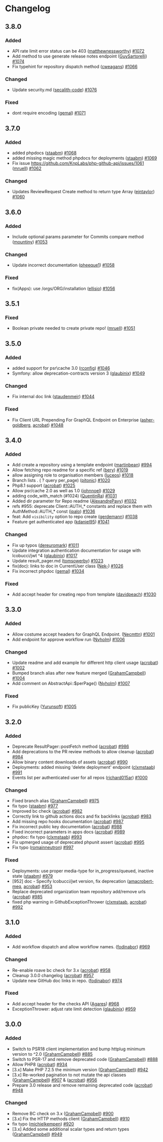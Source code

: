 # Changelog

## 3.8.0

### Added
- API rate limit error status can be 403 ([matthewnessworthy](https://github.com/matthewnessworthy)) [#1072](https://github.com/KnpLabs/php-github-api/issues/1072)
- Add method to use generate release notes endpoint ([GuySartorelli](https://github.com/GuySartorelli)) [#1074](https://github.com/KnpLabs/php-github-api/issues/1074)
- Fix typehint for repository dispatch method ([cweagans](https://github.com/cweagans)) [#1066](https://github.com/KnpLabs/php-github-api/issues/1066)

### Changed
- Update security.md ([secalith-code](https://github.com/secalith-code)) [#1076](https://github.com/KnpLabs/php-github-api/issues/1076)

### Fixed
- dont require encoding ([gemal](https://github.com/gemal)) [#1071](https://github.com/KnpLabs/php-github-api/issues/1071)

## 3.7.0

### Added
- added phpdocs ([staabm](https://github.com/staabm)) [#1068](https://github.com/KnpLabs/php-github-api/issues/1068)
- added missing magic method phpdocs for deployments ([staabm](https://github.com/staabm)) [#1069](https://github.com/KnpLabs/php-github-api/issues/1069)
- Fix issue https://github.com/KnpLabs/php-github-api/issues/1061 ([mruell](https://github.com/mruell)) [#1062](https://github.com/KnpLabs/php-github-api/issues/1062)

### Changed
- Updates ReviewRequest Create method to return type Array ([ejntaylor](https://github.com/ejntaylor)) [#1060](https://github.com/KnpLabs/php-github-api/issues/1060)

## 3.6.0

### Added
- Include optional params parameter for Commits compare method ([mountiny](https://github.com/mountiny)) [#1053](https://github.com/KnpLabs/php-github-api/issues/1053)

### Changed
- Update incorrect documentation ([pheeque1](https://github.com/pheeque1)) [#1058](https://github.com/KnpLabs/php-github-api/issues/1058)

### Fixed
- fix(Apps): use /orgs/ORG/installation ([ellisio](https://github.com/ellisio)) [#1056](https://github.com/KnpLabs/php-github-api/issues/1056)

## 3.5.1

### Fixed
- Boolean private needed to create private repo! ([mruell](https://github.com/mruell)) [#1051](https://github.com/KnpLabs/php-github-api/issues/1051)

## 3.5.0

### Added
- added support for psr\cache 3.0  ([rconfig](https://github.com/rconfig)) [#1046](https://github.com/KnpLabs/php-github-api/issues/1046)
- Symfony: allow deprecation-contracts version 3 ([glaubinix](https://github.com/glaubinix)) [#1049](https://github.com/KnpLabs/php-github-api/issues/1049)

### Changed
- Fix internal doc link ([staudenmeir](https://github.com/staudenmeir)) [#1044](https://github.com/KnpLabs/php-github-api/issues/1044)

### Fixed
- Fix Client URL Prepending For GraphQL Endpoint on Enterprise ([asher-goldberg](https://github.com/asher-goldberg), [acrobat](https://github.com/acrobat)) [#1048](https://github.com/KnpLabs/php-github-api/issues/1048)

## 3.4.0

### Added
- Add create a repository using a template endpoint ([martinbean](https://github.com/martinbean)) [#994](https://github.com/KnpLabs/php-github-api/issues/994)
- Allow fetching repo readme for a specific ref ([bery](https://github.com/bery)) [#1019](https://github.com/KnpLabs/php-github-api/issues/1019)
- allow assigning role to organisation members ([luceos](https://github.com/luceos)) [#1018](https://github.com/KnpLabs/php-github-api/issues/1018)
- Branch lists . ( ? query  per_page) ([pitonic](https://github.com/pitonic)) [#1020](https://github.com/KnpLabs/php-github-api/issues/1020)
- Php8.1 support ([acrobat](https://github.com/acrobat)) [#1025](https://github.com/KnpLabs/php-github-api/issues/1025)
- Allow psr/cache 2.0 as well as 1.0 ([johnnoel](https://github.com/johnnoel)) [#1029](https://github.com/KnpLabs/php-github-api/issues/1029)
- adding code_with_match (#1024) ([QuentinRa](https://github.com/QuentinRa)) [#1031](https://github.com/KnpLabs/php-github-api/issues/1031)
- Added dir parameter for Repo readme ([AlexandrePavy](https://github.com/AlexandrePavy)) [#1032](https://github.com/KnpLabs/php-github-api/issues/1032)
- refs #955: deprecate Client::AUTH_* constants and replace them with AuthMethod::AUTH_* const ([ipalo](https://github.com/ipalo)) [#1036](https://github.com/KnpLabs/php-github-api/issues/1036)
- feat: Add `visibility` option to repo create ([gerdemann](https://github.com/gerdemann)) [#1038](https://github.com/KnpLabs/php-github-api/issues/1038)
- Feature get authenticated app ([kdaniel95](https://github.com/kdaniel95)) [#1041](https://github.com/KnpLabs/php-github-api/issues/1041)

### Changed
- Fix up typos ([dereuromark](https://github.com/dereuromark)) [#1011](https://github.com/KnpLabs/php-github-api/issues/1011)
- Update integration authentication documentation for usage with lcobucci/jwt ^4 ([glaubinix](https://github.com/glaubinix)) [#1017](https://github.com/KnpLabs/php-github-api/issues/1017)
- Update result_pager.md ([tomsowerby](https://github.com/tomsowerby)) [#1023](https://github.com/KnpLabs/php-github-api/issues/1023)
- fix(doc): links to doc in CurrentUser class ([Nek-](https://github.com/Nek-)) [#1026](https://github.com/KnpLabs/php-github-api/issues/1026)
- Fix incorrect phpdoc ([gemal](https://github.com/gemal)) [#1034](https://github.com/KnpLabs/php-github-api/issues/1034)

### Fixed
- Add accept header for creating repo from template ([davidpeach](https://github.com/davidpeach)) [#1030](https://github.com/KnpLabs/php-github-api/issues/1030)

## 3.3.0

### Added
- Allow costume accept headers for GraphQL Endpoint. ([Necmttn](https://github.com/Necmttn)) [#1001](https://github.com/KnpLabs/php-github-api/issues/1001)
- Add endpoint for approve workflow run ([Nyholm](https://github.com/Nyholm)) [#1006](https://github.com/KnpLabs/php-github-api/issues/1006)

### Changed
- Update readme and add example for different http client usage ([acrobat](https://github.com/acrobat)) [#1002](https://github.com/KnpLabs/php-github-api/issues/1002)
- Bumped branch alias after new feature merged ([GrahamCampbell](https://github.com/GrahamCampbell)) [#1004](https://github.com/KnpLabs/php-github-api/issues/1004)
- Add comment on AbstractApi::$perPage() ([Nyholm](https://github.com/Nyholm)) [#1007](https://github.com/KnpLabs/php-github-api/issues/1007)

### Fixed
- Fix publicKey ([Yurunsoft](https://github.com/Yurunsoft)) [#1005](https://github.com/KnpLabs/php-github-api/issues/1005)

## 3.2.0

### Added
- Deprecate ResultPager::postFetch method ([acrobat](https://github.com/acrobat)) [#986](https://github.com/KnpLabs/php-github-api/issues/986)
- Add deprecations to the PR review methods to allow cleanup ([acrobat](https://github.com/acrobat)) [#984](https://github.com/KnpLabs/php-github-api/issues/984)
- Allow binary content downloads of assets ([acrobat](https://github.com/acrobat)) [#990](https://github.com/KnpLabs/php-github-api/issues/990)
- Deployments: added missing 'delete deployment' endpoint ([clxmstaab](https://github.com/clxmstaab)) [#991](https://github.com/KnpLabs/php-github-api/issues/991)
- Events list per authenticated user for all repos ([richard015ar](https://github.com/richard015ar)) [#1000](https://github.com/KnpLabs/php-github-api/issues/1000)

### Changed
- Fixed branch alias ([GrahamCampbell](https://github.com/GrahamCampbell)) [#975](https://github.com/KnpLabs/php-github-api/issues/975)
- fix typo ([staabm](https://github.com/staabm)) [#977](https://github.com/KnpLabs/php-github-api/issues/977)
- Improved bc check ([acrobat](https://github.com/acrobat)) [#982](https://github.com/KnpLabs/php-github-api/issues/982)
- Correctly link to github actions docs and fix backlinks ([acrobat](https://github.com/acrobat)) [#983](https://github.com/KnpLabs/php-github-api/issues/983)
- Add missing repo hooks documentation ([acrobat](https://github.com/acrobat)) [#987](https://github.com/KnpLabs/php-github-api/issues/987)
- Fix incorrect public key documentation ([acrobat](https://github.com/acrobat)) [#988](https://github.com/KnpLabs/php-github-api/issues/988)
- Fixed incorrect parameters in apps docs ([acrobat](https://github.com/acrobat)) [#989](https://github.com/KnpLabs/php-github-api/issues/989)
- phpdoc: fix typo ([clxmstaab](https://github.com/clxmstaab)) [#993](https://github.com/KnpLabs/php-github-api/issues/993)
- Fix upmerged usage of deprecated phpunit assert ([acrobat](https://github.com/acrobat)) [#995](https://github.com/KnpLabs/php-github-api/issues/995)
- Fix typo ([romainneutron](https://github.com/romainneutron)) [#997](https://github.com/KnpLabs/php-github-api/issues/997)

### Fixed
- Deployments: use proper media-type for in_progress/queued, inactive state ([staabm](https://github.com/staabm)) [#979](https://github.com/KnpLabs/php-github-api/issues/979)
- [952] doc - Specify lcobucci/jwt version, fix deprecation ([amacrobert-meq](https://github.com/amacrobert-meq), [acrobat](https://github.com/acrobat)) [#953](https://github.com/KnpLabs/php-github-api/issues/953)
- Replace deprecated organization team repository add/remove urls ([acrobat](https://github.com/acrobat)) [#985](https://github.com/KnpLabs/php-github-api/issues/985)
- fixed php warning in GithubExceptionThrower ([clxmstaab](https://github.com/clxmstaab), [acrobat](https://github.com/acrobat)) [#992](https://github.com/KnpLabs/php-github-api/issues/992)

## 3.1.0

### Added
- Add workflow dispatch and allow workflow names. ([fodinabor](https://github.com/fodinabor)) [#969](https://github.com/KnpLabs/php-github-api/issues/969)

### Changed
- Re-enable roave bc check for 3.x ([acrobat](https://github.com/acrobat)) [#958](https://github.com/KnpLabs/php-github-api/issues/958)
- Cleanup 3.0.0 changelog ([acrobat](https://github.com/acrobat)) [#957](https://github.com/KnpLabs/php-github-api/issues/957)
- Update new GitHub doc links in repo. ([fodinabor](https://github.com/fodinabor)) [#974](https://github.com/KnpLabs/php-github-api/issues/974)

### Fixed
- Add accept header for the checks API ([Agares](https://github.com/Agares)) [#968](https://github.com/KnpLabs/php-github-api/issues/968)
- ExceptionThrower: adjust rate limit detection ([glaubinix](https://github.com/glaubinix)) [#959](https://github.com/KnpLabs/php-github-api/issues/959)

## 3.0.0

### Added
- Switch to PSR18 client implementation and bump httplug minimum version to ^2.0 ([GrahamCampbell](https://github.com/GrahamCampbell)) [#885](https://github.com/KnpLabs/php-github-api/issues/885)
- Switch to PSR-17 and remove deprecated code ([GrahamCampbell](https://github.com/GrahamCampbell)) [#888](https://github.com/KnpLabs/php-github-api/issues/888)
- Allow PHP8 ([acrobat](https://github.com/acrobat)) [#934](https://github.com/KnpLabs/php-github-api/issues/934)
- [3.x] Make PHP 7.2.5 the minimum version ([GrahamCampbell](https://github.com/GrahamCampbell)) [#942](https://github.com/KnpLabs/php-github-api/issues/942)
- [3.x] Re-worked pagination to not mutate the api classes ([GrahamCampbell](https://github.com/GrahamCampbell)) [#907](https://github.com/KnpLabs/php-github-api/issues/907) & ([acrobat](https://github.com/acrobat)) [#956](https://github.com/KnpLabs/php-github-api/issues/956)
- Prepare 3.0 release and remove remaining deprecated code ([acrobat](https://github.com/acrobat)) [#948](https://github.com/KnpLabs/php-github-api/issues/948)

### Changed
- Remove BC check on 3.x ([GrahamCampbell](https://github.com/GrahamCampbell)) [#900](https://github.com/KnpLabs/php-github-api/issues/900)
- [3.x] Fix the HTTP methods client ([GrahamCampbell](https://github.com/GrahamCampbell)) [#910](https://github.com/KnpLabs/php-github-api/issues/910)
- fix typo ([michielkempen](https://github.com/michielkempen)) [#920](https://github.com/KnpLabs/php-github-api/issues/920)
- [3.x] Added some additional scalar types and return types ([GrahamCampbell](https://github.com/GrahamCampbell)) [#949](https://github.com/KnpLabs/php-github-api/issues/949)
